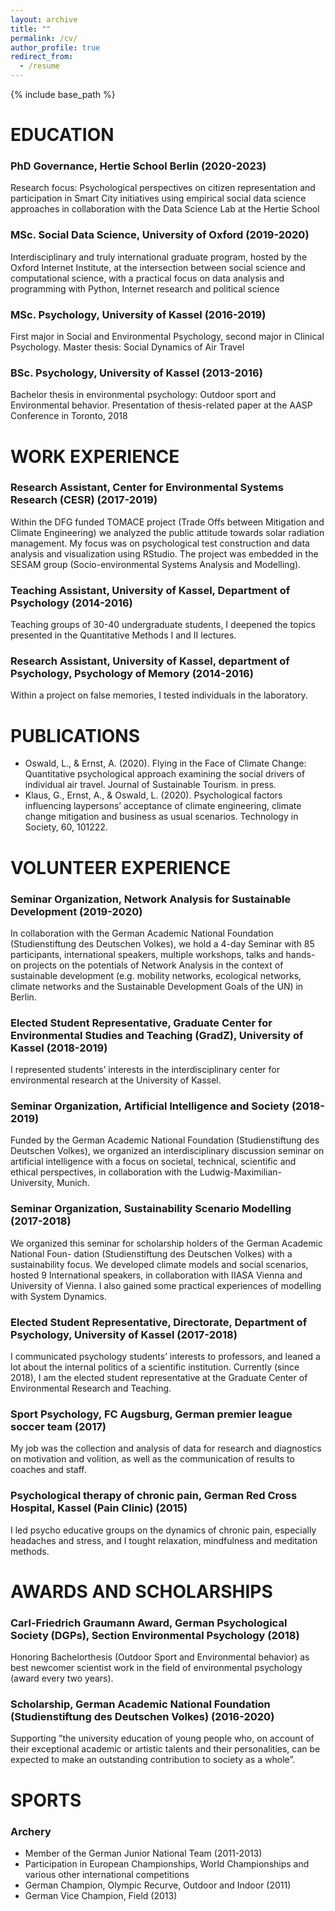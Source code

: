 ```yaml
---
layout: archive
title: ""
permalink: /cv/
author_profile: true
redirect_from:
  - /resume
---
```


{% include base_path %}

EDUCATION
======
### PhD Governance, Hertie School Berlin (2020-2023)
Research focus: Psychological perspectives on citizen representation and participation in Smart City initiatives using empirical social data science approaches in collaboration with the Data Science Lab at the Hertie School
### MSc. Social Data Science, University of Oxford (2019-2020)
Interdisciplinary and truly international graduate program, hosted by the Oxford Internet Institute, at the intersection between social science and computational science, with a practical focus on data analysis and programming with Python, Internet research and political science
### MSc. Psychology, University of Kassel (2016-2019)
First major in Social and Environmental Psychology, second major in Clinical Psychology. Master thesis: Social Dynamics of Air Travel
### BSc. Psychology, University of Kassel (2013-2016)
Bachelor thesis in environmental psychology: Outdoor sport and Environmental behavior. Presentation of thesis-related paper at the AASP Conference in Toronto, 2018

WORK EXPERIENCE
======
### Research Assistant, Center for Environmental Systems Research (CESR) (2017-2019)
Within the DFG funded TOMACE project (Trade Offs between Mitigation and Climate Engineering) we analyzed the public attitude towards solar radiation management. My focus was on psychological test construction and data analysis and visualization using RStudio. The project was embedded in the SESAM group (Socio-environmental Systems Analysis and Modelling).
 
### Teaching Assistant, University of Kassel, Department of Psychology (2014-2016)
Teaching groups of 30-40 undergraduate students, I deepened the topics presented in the Quantitative Methods I and II lectures.

### Research Assistant, University of Kassel, department of Psychology, Psychology of Memory (2014-2016)
Within a project on false memories, I tested individuals in the laboratory.

PUBLICATIONS
======
* Oswald, L., & Ernst, A. (2020). Flying in the Face of Climate Change: Quantitative psychological approach examining the social drivers of individual air travel. Journal of Sustainable Tourism. in press.
* Klaus, G., Ernst, A., & Oswald, L. (2020). Psychological factors influencing laypersons’ acceptance of climate engineering, climate change mitigation and business as usual scenarios. Technology in Society, 60, 101222.

VOLUNTEER EXPERIENCE
======
### Seminar Organization, Network Analysis for Sustainable Development (2019-2020)
In collaboration with the German Academic National Foundation (Studienstiftung des Deutschen Volkes), we hold a 4-day Seminar with 85 participants, international speakers, multiple workshops, talks and hands-on projects on the potentials of Network Analysis in the context of sustainable development (e.g. mobility networks, ecological networks, climate networks and the Sustainable Development Goals of the UN) in Berlin.
### Elected Student Representative, Graduate Center for Environmental Studies and Teaching (GradZ), University of Kassel (2018-2019)
I represented students’ interests in the interdisciplinary center for environmental research at
the University of Kassel.
### Seminar Organization, Artificial Intelligence and Society (2018-2019)
Funded by the German Academic National Foundation (Studienstiftung des Deutschen Volkes), we organized an interdisciplinary discussion seminar on artificial intelligence with a focus on societal, technical, scientific and ethical perspectives, in collaboration with the Ludwig-Maximilian-University, Munich.
### Seminar Organization, Sustainability Scenario Modelling (2017-2018)
We organized this seminar for scholarship holders of the German Academic National Foun- dation (Studienstiftung des Deutschen Volkes) with a sustainability focus. We developed climate models and social scenarios, hosted 9 International speakers, in collaboration with IIASA Vienna and University of Vienna. I also gained some practical experiences of modelling with System Dynamics.
### Elected Student Representative, Directorate, Department of Psychology, University of Kassel (2017-2018)
I communicated psychology students’ interests to professors, and leaned a lot about the internal politics of a scientific institution. Currently (since 2018), I am the elected student representative at the Graduate Center of Environmental Research and Teaching.
### Sport Psychology, FC Augsburg, German premier league soccer team (2017)
My job was the collection and analysis of data for research and diagnostics on motivation and volition, as well as the communication of results to coaches and staff.
### Psychological therapy of chronic pain, German Red Cross Hospital, Kassel (Pain Clinic) (2015)
I led psycho educative groups on the dynamics of chronic pain, especially headaches and stress, and I tought relaxation, mindfulness and meditation methods.

AWARDS AND SCHOLARSHIPS
======
### Carl-Friedrich Graumann Award, German Psychological Society (DGPs), Section Environmental Psychology (2018)
Honoring Bachelorthesis (Outdoor Sport and Environmental behavior) as best newcomer
scientist work in the field of environmental psychology (award every two years).
### Scholarship, German Academic National Foundation (Studienstiftung des Deutschen Volkes) (2016-2020)
Supporting ”the university education of young people who, on account of their exceptional academic or artistic talents and their personalities, can be expected to make an outstanding contribution to society as a whole”.

SPORTS
======
### Archery
* Member of the German Junior National Team (2011-2013)
* Participation in European Championships, World Championships and various other international competitions
* German Champion, Olympic Recurve, Outdoor and Indoor (2011)
* German Vice Champion, Field (2013)

